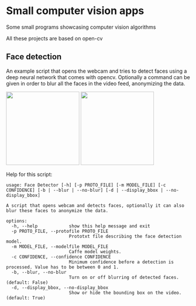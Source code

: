 # Small computer vision apps
Some small programs showcasing computer vision algorithms

All these projects are based on open-cv

## Face detection
An example script that opens the webcam and tries to detect faces using a deep neural network that comes with opencv.
Optionally a command can be given in order to blur all the faces in the video feed, anonymizing the data.

<img src="https://github.com/VerleysenNiels/small_computer_vision_apps/blob/master/face_detector/examples/face_detect.gif?raw=true" height="200"> <img src="https://github.com/VerleysenNiels/small_computer_vision_apps/blob/master/face_detector/examples/face_blur.gif?raw=true" height="200">

Help for this script:
```
usage: Face Detector [-h] [-p PROTO_FILE] [-m MODEL_FILE] [-c CONFIDENCE] [-b | --blur | --no-blur] [-d | --display_bbox | --no-display_bbox]

A script that opens webcam and detects faces, optionally it can also blur these faces to anonymize the data.

options:
  -h, --help            show this help message and exit
  -p PROTO_FILE, --protofile PROTO_FILE
                        Prototxt file describing the face detection model.
  -m MODEL_FILE, --modelfile MODEL_FILE
                        Caffe model weights.
  -c CONFIDENCE, --confidence CONFIDENCE
                        Minimum confidence before a detection is processed. Value has to be between 0 and 1.
  -b, --blur, --no-blur
                        Turn on or off blurring of detected faces. (default: False)
  -d, --display_bbox, --no-display_bbox
                        Show or hide the bounding box on the video. (default: True)
```
